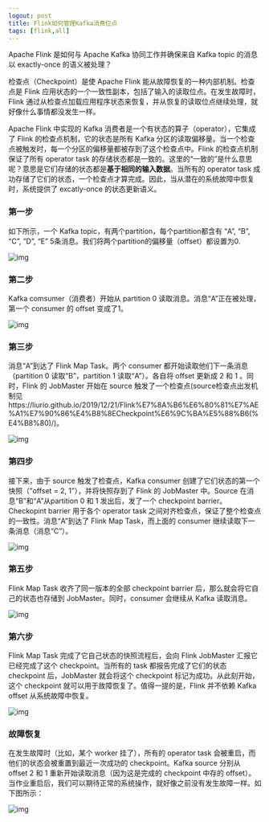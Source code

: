 ```yaml
---
logout: post
title: Flink如何管理Kafka消费位点
tags: [flink,all]
---
```


 Apache Flink 是如何与 Apache Kafka 协同工作并确保来自 Kafka topic 的消息以 exactly-once 的语义被处理？

检查点（Checkpoint）是使 Apache Flink 能从故障恢复的一种内部机制。检查点是 Flink 应用状态的一个一致性副本，包括了输入的读取位点。在发生故障时，Flink 通过从检查点加载应用程序状态来恢复，并从恢复的读取位点继续处理，就好像什么事情都没发生一样。

Apache Flink 中实现的 Kafka 消费者是一个有状态的算子（operator），它集成了 Flink 的检查点机制，它的状态是所有 Kafka 分区的读取偏移量。当一个检查点被触发时，每一个分区的偏移量都被存到了这个检查点中。Flink 的检查点机制保证了所有 operator task 的存储状态都是一致的。这里的“一致的”是什么意思呢？意思是它们存储的状态都是**基于相同的输入数据**。当所有的 operator task 成功存储了它们的状态，一个检查点才算完成。因此，当从潜在的系统故障中恢复时，系统提供了 excatly-once 的状态更新语义。

### 第一步

如下所示，一个 Kafka topic，有两个partition，每个partition都含有 “A”, “B”, “C”, ”D”, “E” 5条消息。我们将两个partition的偏移量（offset）都设置为0.

![img](https://img.alicdn.com/tfs/TB1QQ91nhTpK1RjSZR0XXbEwXXa-842-415.png)

### 第二步

Kafka comsumer（消费者）开始从 partition 0 读取消息。消息“A”正在被处理，第一个 consumer 的 offset 变成了1。

![img](https://img.alicdn.com/tfs/TB1jBS2nb2pK1RjSZFsXXaNlXXa-842-420.png)

### 第三步

消息“A”到达了 Flink Map Task。两个 consumer 都开始读取他们下一条消息（partition 0 读取“B”，partition 1 读取“A”）。各自将 offset 更新成 2 和 1 。同时，Flink 的 JobMaster 开始在 source 触发了一个检查点(source检查点出发机制见https://liurio.github.io/2019/12/21/Flink%E7%8A%B6%E6%80%81%E7%AE%A1%E7%90%86%E4%B8%8ECheckpoint%E6%9C%BA%E5%88%B6(%E4%B8%80)/)。

![img](https://img.alicdn.com/tfs/TB1ZNS8nkvoK1RjSZFNXXcxMVXa-842-423.png)

### 第四步

接下来，由于 source 触发了检查点，Kafka consumer 创建了它们状态的第一个快照（”offset = 2, 1”），并将快照存到了 Flink 的 JobMaster 中。Source 在消息“B”和“A”从partition 0 和 1 发出后，发了一个 checkpoint barrier。Checkopint barrier 用于各个 operator task 之间对齐检查点，保证了整个检查点的一致性。消息“A”到达了 Flink Map Task，而上面的 consumer 继续读取下一条消息（消息“C”）。

![img](https://img.alicdn.com/tfs/TB1o4TbnkzoK1RjSZFlXXai4VXa-842-447.png)

### 第五步

Flink Map Task 收齐了同一版本的全部 checkpoint barrier 后，那么就会将它自己的状态也存储到 JobMaster。同时，consumer 会继续从 Kafka 读取消息。

![img](https://img.alicdn.com/tfs/TB1EI2XngHqK1RjSZFkXXX.WFXa-842-439.png)

### 第六步

Flink Map Task 完成了它自己状态的快照流程后，会向 Flink JobMaster 汇报它已经完成了这个 checkpoint。当所有的 task 都报告完成了它们的状态 checkpoint 后，JobMaster 就会将这个 checkpoint 标记为成功。从此刻开始，这个 checkpoint 就可以用于故障恢复了。值得一提的是，Flink 并不依赖 Kafka offset 从系统故障中恢复。

![img](https://img.alicdn.com/tfs/TB1huHtnhnaK1RjSZFBXXcW7VXa-842-417.png)

### 故障恢复

在发生故障时（比如，某个 worker 挂了），所有的 operator task 会被重启，而他们的状态会被重置到最近一次成功的 checkpoint。Kafka source 分别从 offset 2 和 1 重新开始读取消息（因为这是完成的 checkpoint 中存的 offset）。当作业重启后，我们可以期待正常的系统操作，就好像之前没有发生故障一样。如下图所示：

![img](https://img.alicdn.com/tfs/TB1o8zXnmzqK1RjSZFjXXblCFXa-842-411.png)



